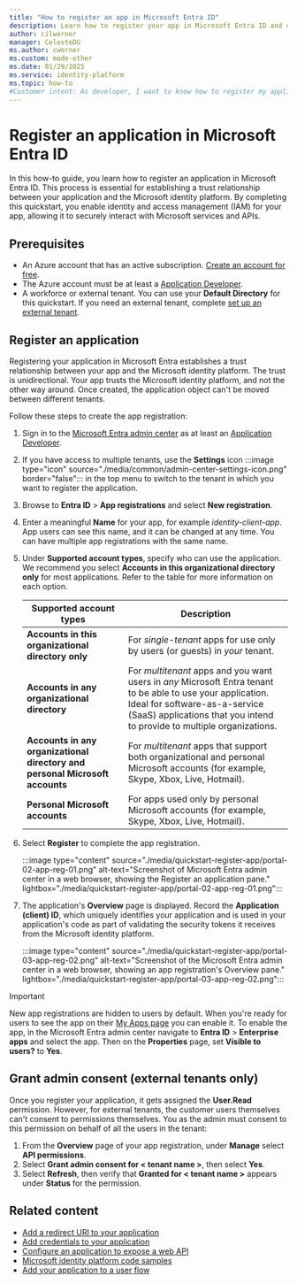 ```yaml
---
title: "How to register an app in Microsoft Entra ID"
description: Learn how to register your app in Microsoft Entra ID and configure it for single-tenant or multitenant use.
author: cilwerner
manager: CelesteDG
ms.author: cwerner
ms.custom: mode-other
ms.date: 01/29/2025
ms.service: identity-platform
ms.topic: how-to
#Customer intent: As developer, I want to know how to register my application in Microsoft Entra tenant. I want to understand the additional configurations to help make my application secure. 
---
```


# Register an application in Microsoft Entra ID

In this how-to guide, you learn how to register an application in Microsoft Entra ID. This process is essential for establishing a trust relationship between your application and the Microsoft identity platform. By completing this quickstart, you enable identity and access management (IAM) for your app, allowing it to securely interact with Microsoft services and APIs. 

## Prerequisites

- An Azure account that has an active subscription. [Create an account for free](https://azure.microsoft.com/free/?WT.mc_id=A261C142F).
- The Azure account must be at least a [Application Developer](~/identity/role-based-access-control/permissions-reference.md#application-developer).
- A workforce or external tenant. You can use your **Default Directory** for this quickstart. If you need an external tenant, complete [set up an external tenant](/entra/external-id/customers/quickstart-tenant-setup).

## Register an application

Registering your application in Microsoft Entra establishes a trust relationship between your app and the Microsoft identity platform. The trust is unidirectional. Your app trusts the Microsoft identity platform, and not the other way around. Once created, the application object can't be moved between different tenants.

Follow these steps to create the app registration:

1. Sign in to the [Microsoft Entra admin center](https://entra.microsoft.com) as at least an [Application Developer](~/identity/role-based-access-control/permissions-reference.md#application-developer). 
1. If you have access to multiple tenants, use the **Settings** icon :::image type="icon" source="./media/common/admin-center-settings-icon.png" border="false"::: in the top menu to switch to the tenant in which you want to register the application.
1. Browse to **Entra ID** > **App registrations** and select **New registration**.
1. Enter a meaningful **Name** for your app, for example *identity-client-app*. App users can see this name, and it can be changed at any time. You can have multiple app registrations with the same name.
1. Under **Supported account types**, specify who can use the application. We recommend you select **Accounts in this organizational directory only** for most applications. Refer to the table for more information on each option.

   | Supported account types | Description   |
   | ----------------------- | ------------- |
   | **Accounts in this organizational directory only** | For *single-tenant* apps for use only by users (or guests) in *your* tenant. |
   | **Accounts in any organizational directory** | For *multitenant* apps and you want users in *any* Microsoft Entra tenant to be able to use your application. Ideal for software-as-a-service (SaaS) applications that you intend to provide to multiple organizations. |
   | **Accounts in any organizational directory and personal Microsoft accounts** | For *multitenant* apps that support both organizational and personal Microsoft accounts (for example, Skype, Xbox, Live, Hotmail). |
   | **Personal Microsoft accounts** | For apps used only by personal Microsoft accounts (for example, Skype, Xbox, Live, Hotmail). |

1. Select **Register** to complete the app registration.

   :::image type="content" source="./media/quickstart-register-app/portal-02-app-reg-01.png" alt-text="Screenshot of Microsoft Entra admin center in a web browser, showing the Register an application pane." lightbox="./media/quickstart-register-app/portal-02-app-reg-01.png":::

1. The application's **Overview** page is displayed. Record the **Application (client) ID**, which uniquely identifies your application and is used in your application's code as part of validating the security tokens it receives from the Microsoft identity platform.

    :::image type="content" source="./media/quickstart-register-app/portal-03-app-reg-02.png" alt-text="Screenshot of the Microsoft Entra admin center in a web browser, showing an app registration's Overview pane." lightbox="./media/quickstart-register-app/portal-03-app-reg-02.png":::

> [!IMPORTANT]
> New app registrations are hidden to users by default. When you're ready for users to see the app on their [My Apps page](https://support.microsoft.com/account-billing/sign-in-and-start-apps-from-the-my-apps-portal-2f3b1bae-0e5a-4a86-a33e-876fbd2a4510) you can enable it. To enable the app, in the Microsoft Entra admin center navigate to **Entra ID** > **Enterprise apps** and select the app. Then on the **Properties** page, set **Visible to users?** to **Yes**.

## Grant admin consent (external tenants only)

Once you register your application, it gets assigned the **User.Read** permission. However, for external tenants, the customer users themselves can't consent to permissions themselves. You as the admin must consent to this permission on behalf of all the users in the tenant:

1. From the **Overview** page of your app registration, under **Manage** select **API permissions**.
1. Select **Grant admin consent for < tenant name >**, then select **Yes**.
1. Select **Refresh**, then verify that **Granted for < tenant name >** appears under **Status** for the permission.

## Related content

- [Add a redirect URI to your application](how-to-add-redirect-uri.md)
- [Add credentials to your application](how-to-add-credentials.md)
- [Configure an application to expose a web API](quickstart-configure-app-expose-web-apis.md)
- [Microsoft identity platform code samples](./sample-v2-code.md)
- [Add your application to a user flow](/entra/external-id/customers/how-to-user-flow-add-application)
